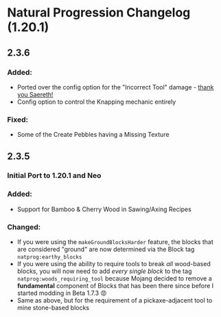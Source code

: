 # Natural Progression Changelog (1.20.1)

## 2.3.6

### Added:

- Ported over the config option for the "Incorrect Tool" damage - [thank you Saereth!](https://github.com/oitsjustjose/Natural-Progression/pull/83)
- Config option to control the Knapping mechanic entirely

### Fixed:

- Some of the Create Pebbles having a Missing Texture

## 2.3.5

### Initial Port to 1.20.1 and Neo

### Added:

- Support for Bamboo & Cherry Wood in Sawing/Axing Recipes

### Changed:

- If you were using the `makeGroundBlocksHarder` feature, the blocks that are considered "ground" are now determined via
  the Block tag `natprog:earthy_blocks`
- If you were using the ability to require tools to break *all* wood-based blocks, you will now need to add *every
  single block* to the tag `natprog:woods_requiring_tool` because Mojang decided to remove a **fundamental** component
  of Blocks that has been there since before I started modding in Beta 1.7.3 😡
- Same as above, but for the requirement of a pickaxe-adjacent tool to mine stone-based blocks